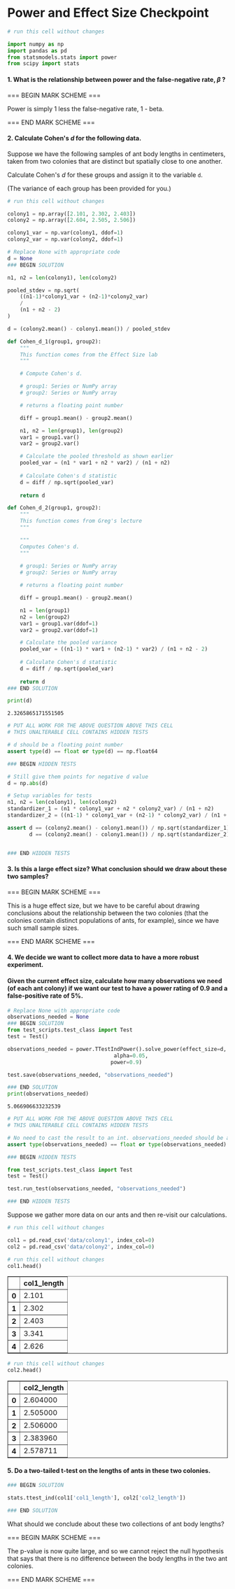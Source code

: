 # Power and Effect Size Checkpoint


```python
# run this cell without changes

import numpy as np
import pandas as pd
from statsmodels.stats import power
from scipy import stats
```

#### 1. What is the relationship between power and the false-negative rate, $\beta$ ?

=== BEGIN MARK SCHEME ===

Power is simply 1 less the false-negative rate, 1 - beta.

=== END MARK SCHEME ===

#### 2. Calculate Cohen's *d* for the following data.  

Suppose we have the following samples of ant body lengths in centimeters, taken from two colonies that are distinct but spatially close to one another.

Calculate Cohen's *d* for these groups and assign it to the variable `d`.

(The variance of each group has been provided for you.)


```python
# run this cell without changes

colony1 = np.array([2.101, 2.302, 2.403])
colony2 = np.array([2.604, 2.505, 2.506])

colony1_var = np.var(colony1, ddof=1)
colony2_var = np.var(colony2, ddof=1)
```


```python
# Replace None with appropriate code
d = None
### BEGIN SOLUTION

n1, n2 = len(colony1), len(colony2)

pooled_stdev = np.sqrt(
    ((n1-1)*colony1_var + (n2-1)*colony2_var) 
    / 
    (n1 + n2 - 2)
)

d = (colony2.mean() - colony1.mean()) / pooled_stdev

def Cohen_d_1(group1, group2):
    """
    This function comes from the Effect Size lab
    """

    # Compute Cohen's d.

    # group1: Series or NumPy array
    # group2: Series or NumPy array

    # returns a floating point number 

    diff = group1.mean() - group2.mean()

    n1, n2 = len(group1), len(group2)
    var1 = group1.var()
    var2 = group2.var()

    # Calculate the pooled threshold as shown earlier
    pooled_var = (n1 * var1 + n2 * var2) / (n1 + n2)
    
    # Calculate Cohen's d statistic
    d = diff / np.sqrt(pooled_var)
    
    return d

def Cohen_d_2(group1, group2):
    """
    This function comes from Greg's lecture
    """

    """
    Computes Cohen's d.
    """
    
    # group1: Series or NumPy array
    # group2: Series or NumPy array

    # returns a floating point number 

    diff = group1.mean() - group2.mean()

    n1 = len(group1)
    n2 = len(group2)
    var1 = group1.var(ddof=1)
    var2 = group2.var(ddof=1)

    # Calculate the pooled variance
    pooled_var = ((n1-1) * var1 + (n2-1) * var2) / (n1 + n2 - 2)
    
    # Calculate Cohen's d statistic
    d = diff / np.sqrt(pooled_var)
    
    return d
### END SOLUTION

print(d)
```

    2.3265865171551505



```python
# PUT ALL WORK FOR THE ABOVE QUESTION ABOVE THIS CELL
# THIS UNALTERABLE CELL CONTAINS HIDDEN TESTS

# d should be a floating point number
assert type(d) == float or type(d) == np.float64

### BEGIN HIDDEN TESTS

# Still give them points for negative d value
d = np.abs(d)

# Setup variables for tests
n1, n2 = len(colony1), len(colony2)
standardizer_1 = (n1 * colony1_var + n2 * colony2_var) / (n1 + n2)
standardizer_2 = ((n1-1) * colony1_var + (n2-1) * colony2_var) / (n1 + n2 - 2)

assert d == (colony2.mean() - colony1.mean()) / np.sqrt(standardizer_1) or \
       d == (colony2.mean() - colony1.mean()) / np.sqrt(standardizer_2)


### END HIDDEN TESTS
```

#### 3. Is this a large effect size? What conclusion should we draw about these two samples?

=== BEGIN MARK SCHEME ===

This is a huge effect size, but we have to be careful about drawing conclusions about the relationship between the two colonies (that the colonies contain distinct populations of ants, for example), since we have such small sample sizes.

=== END MARK SCHEME ===

#### 4. We decide we want to collect more data to have a more robust experiment. 

#### Given the current effect size, calculate how many observations we need (of each ant colony) if we want our test to have a power rating of 0.9 and a false-positive rate of 5%.


```python
# Replace None with appropriate code
observations_needed = None
### BEGIN SOLUTION
from test_scripts.test_class import Test
test = Test()

observations_needed = power.TTestIndPower().solve_power(effect_size=d,
                                  alpha=0.05,
                                 power=0.9)

test.save(observations_needed, "observations_needed")

### END SOLUTION
print(observations_needed)
```

    5.066906633232539



```python
# PUT ALL WORK FOR THE ABOVE QUESTION ABOVE THIS CELL
# THIS UNALTERABLE CELL CONTAINS HIDDEN TESTS

# No need to cast the result to an int. observations_needed should be a floating point number
assert type(observations_needed) == float or type(observations_needed) == np.float64

### BEGIN HIDDEN TESTS

from test_scripts.test_class import Test
test = Test()

test.run_test(observations_needed, "observations_needed")

### END HIDDEN TESTS
```

Suppose we gather more data on our ants and then re-visit our calculations. 


```python
# run this cell without changes

col1 = pd.read_csv('data/colony1', index_col=0)
col2 = pd.read_csv('data/colony2', index_col=0)
```


```python
# run this cell without changes
col1.head()
```




<div>
<style scoped>
    .dataframe tbody tr th:only-of-type {
        vertical-align: middle;
    }

    .dataframe tbody tr th {
        vertical-align: top;
    }

    .dataframe thead th {
        text-align: right;
    }
</style>
<table border="1" class="dataframe">
  <thead>
    <tr style="text-align: right;">
      <th></th>
      <th>col1_length</th>
    </tr>
  </thead>
  <tbody>
    <tr>
      <th>0</th>
      <td>2.101</td>
    </tr>
    <tr>
      <th>1</th>
      <td>2.302</td>
    </tr>
    <tr>
      <th>2</th>
      <td>2.403</td>
    </tr>
    <tr>
      <th>3</th>
      <td>3.341</td>
    </tr>
    <tr>
      <th>4</th>
      <td>2.626</td>
    </tr>
  </tbody>
</table>
</div>




```python
# run this cell without changes
col2.head()
```




<div>
<style scoped>
    .dataframe tbody tr th:only-of-type {
        vertical-align: middle;
    }

    .dataframe tbody tr th {
        vertical-align: top;
    }

    .dataframe thead th {
        text-align: right;
    }
</style>
<table border="1" class="dataframe">
  <thead>
    <tr style="text-align: right;">
      <th></th>
      <th>col2_length</th>
    </tr>
  </thead>
  <tbody>
    <tr>
      <th>0</th>
      <td>2.604000</td>
    </tr>
    <tr>
      <th>1</th>
      <td>2.505000</td>
    </tr>
    <tr>
      <th>2</th>
      <td>2.506000</td>
    </tr>
    <tr>
      <th>3</th>
      <td>2.383960</td>
    </tr>
    <tr>
      <th>4</th>
      <td>2.578711</td>
    </tr>
  </tbody>
</table>
</div>



#### 5. Do a two-tailed t-test on the lengths of ants in these two colonies.


```python
### BEGIN SOLUTION

stats.ttest_ind(col1['col1_length'], col2['col2_length'])

### END SOLUTION
```

What should we conclude about these two collections of ant body lengths?

=== BEGIN MARK SCHEME ===

The p-value is now quite large, and so we cannot reject the null hypothesis that says that there is no difference between the body lengths in the two ant colonies.

=== END MARK SCHEME ===
